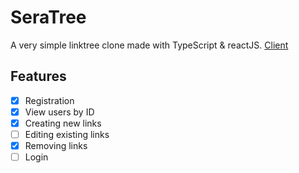# SeraTree

A very simple linktree clone made with TypeScript & reactJS.
[Client](https://github.com/Serakoi/SeraTree-client/)

## Features

- [x] Registration
- [x] View users by ID
- [x] Creating new links
- [ ] Editing existing links
- [x] Removing links
- [ ] Login

